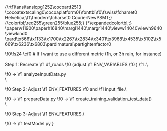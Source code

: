 {\rtf1\ansi\ansicpg1252\cocoartf2513
\cocoatextscaling0\cocoaplatform0{\fonttbl\f0\fswiss\fcharset0 Helvetica;\f1\fmodern\fcharset0 CourierNewPSMT;}
{\colortbl;\red255\green255\blue255;}
{\*\expandedcolortbl;;}
\paperw11900\paperh16840\margl1440\margr1440\vieww14040\viewh9640\viewkind0
\pard\tx566\tx1133\tx1700\tx2267\tx2834\tx3401\tx3968\tx4535\tx5102\tx5669\tx6236\tx6803\pardirnatural\partightenfactor0

\f0\fs24 \cf0 # If I want to use a different metric (1h, or 3h rain, for instance)\
\
Step 1: Recreate 
\f1 df_roads
\f0  (adjust 
\f1 ENV_VARIABLES
\f0 )
\f1 .\
	
\f0 ->
\f1  analyzeInputData.py\
\

\f0 Step 2: Adjust 
\f1 ENV_FEATURES
\f0  and 
\f1 input_file.\
	
\f0 ->
\f1  prepareData.py 
\f0 ->
\f1  create_training_validation_test_data()\
\

\f0 Step 3: Adjust
\f1  ENV_FEATURES.\
	
\f0 ->
\f1  testModel.py }
